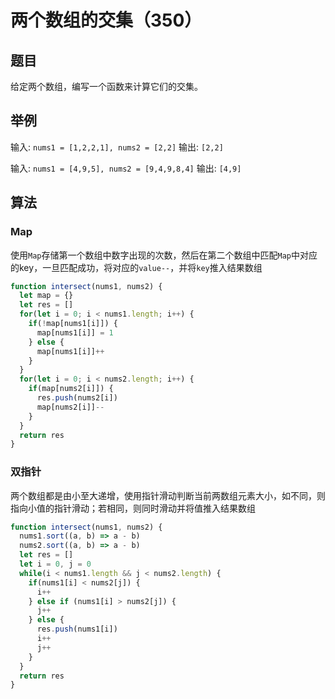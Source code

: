 # 两个数组的交集（350）

## 题目

给定两个数组，编写一个函数来计算它们的交集。

## 举例

输入: `nums1 = [1,2,2,1], nums2 = [2,2]`
输出: `[2,2]`

输入: `nums1 = [4,9,5], nums2 = [9,4,9,8,4]`
输出: `[4,9]`

## 算法

### Map

使用`Map`存储第一个数组中数字出现的次数，然后在第二个数组中匹配`Map`中对应的key，一旦匹配成功，将对应的`value--`，并将`key`推入结果数组

```js
function intersect(nums1, nums2) {
  let map = {}
  let res = []
  for(let i = 0; i < nums1.length; i++) {
    if(!map[nums1[i]]) {
      map[nums1[i]] = 1
    } else {
      map[nums1[i]]++
    }
  }
  for(let i = 0; i < nums2.length; i++) {
    if(map[nums2[i]]) {
      res.push(nums2[i])
      map[nums2[i]]--
    }
  }
  return res
}
```

### 双指针

两个数组都是由小至大递增，使用指针滑动判断当前两数组元素大小，如不同，则指向小值的指针滑动；若相同，则同时滑动并将值推入结果数组

```js
function intersect(nums1, nums2) {
  nums1.sort((a, b) => a - b)
  nums2.sort((a, b) => a - b)
  let res = []
  let i = 0, j = 0
  while(i < nums1.length && j < nums2.length) {
    if(nums1[i] < nums2[j]) {
      i++
    } else if (nums1[i] > nums2[j]) {
      j++
    } else {
      res.push(nums1[i])
      i++
      j++
    }
  }
  return res
}
```
